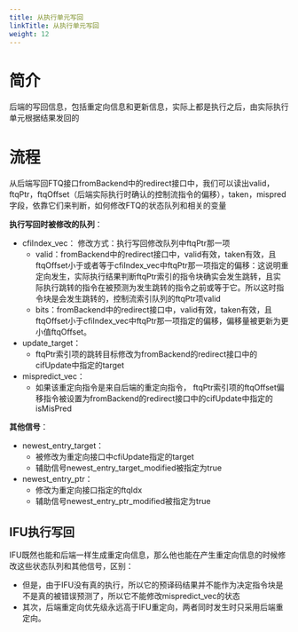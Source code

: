 ```yaml
---
title: 从执行单元写回
linkTitle: 从执行单元写回
weight: 12
---
```


# 简介
后端的写回信息，包括重定向信息和更新信息，实际上都是执行之后，由实际执行单元根据结果发回的
# 流程
从后端写回FTQ接口fromBackend中的redirect接口中，我们可以读出valid，ftqPtr，ftqOffset（后端实际执行时确认的控制流指令的偏移），taken，mispred字段，依靠它们来判断，如何修改FTQ的状态队列和相关的变量

**执行写回时被修改的队列**：
- cfiIndex_vec：
	修改方式：执行写回修改队列中ftqPtr那一项
	- valid：fromBackend中的redirect接口中，valid有效，taken有效，且ftqOffset小于或者等于cfiIndex_vec中ftqPtr那一项指定的偏移：这说明重定向发生，实际执行结果判断ftqPtr索引的指令块确实会发生跳转，且实际执行跳转的指令在被预测为发生跳转的指令之前或等于它。所以这时指令块是会发生跳转的，控制流索引队列的ftqPtr项valid
	- bits：fromBackend中的redirect接口中，valid有效，taken有效，且ftqOffset小于cfiIndex_vec中ftqPtr那一项指定的偏移，偏移量被更新为更小值ftqOffset。
- update_target：
	- ftqPtr索引项的跳转目标修改为fromBackend的redirect接口中的cifUpdate中指定的target
- mispredict_vec：
	- 如果该重定向指令是来自后端的重定向指令， ftqPtr索引项的ftqOffset偏移指令被设置为fromBackend的redirect接口中的cifUpdate中指定的isMisPred

**其他信号**：
- newest_entry_target：
	- 被修改为重定向接口中cfiUpdate指定的target
	- 辅助信号newest_entry_target_modified被指定为true
- newest_entry_ptr：
	- 修改为重定向接口指定的ftqIdx
	- 辅助信号newest_entry_ptr_modified被指定为true

## IFU执行写回
IFU既然也能和后端一样生成重定向信息，那么他也能在产生重定向信息的时候修改这些状态队列和其他信号，区别：
- 但是，由于IFU没有真的执行，所以它的预译码结果并不能作为决定指令块是不是真的被错误预测了，所以它不能修改mispredict_vec的状态
- 其次，后端重定向优先级永远高于IFU重定向，两者同时发生时只采用后端重定向。